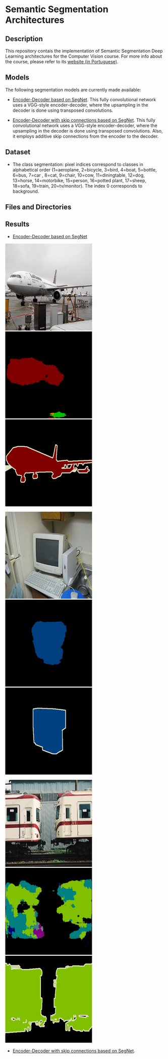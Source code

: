 # Semantic Segmentation Architectures

## Description
This repository contais the implementation of Semantic Segmentation Deep Learning architectures
for the Computer Vision course. For more info about the course, please refer to its [website (in Portuguese)](http://www.cin.ufpe.br/~cabm/visao/).

## Models
The following segmentation models are currently made available:

- [Encoder-Decoder based on SegNet](https://arxiv.org/abs/1511.00561). This fully convolutional network uses a VGG-style encoder-decoder, where the upsampling in the decoder is done using transposed convolutions.

- [Encoder-Decoder with skip connections based on SegNet](https://arxiv.org/abs/1511.00561). This fully convolutional network uses a VGG-style encoder-decoder, where the upsampling in the decoder is done using transposed convolutions.
Also, it employs additive skip connections from the encoder to the decoder. 

## Dataset
- The class segmentation: pixel indices correspond to classes in alphabetical order (1=aeroplane, 2=bicycle, 3=bird, 4=boat, 5=bottle, 6=bus, 7=car , 8=cat, 9=chair, 10=cow, 11=diningtable, 12=dog, 13=horse, 14=motorbike, 15=person, 16=potted plant, 17=sheep, 18=sofa, 19=train, 20=tv/monitor). The index 0 corresponds to background.

## Files and Directories 

## Results

- [Encoder-Decoder based on SegNet](https://arxiv.org/abs/1511.00561)

<p float="left">
<img height="275" width='275' src="results/input/2007_000033.jpg">
<img height='275' src="results/2007_000033.png">
<img height="275" width='275' src="results/gt/2007_000033.png">
<p>

<p float="left">
<img height="275" width='275' src="results/input/2007_000039.jpg">
<img height='275' src="results/2007_000039.png">
<img height="275" width='275' src="results/gt/2007_000039.png">
<p>

<p float="left">
<img height="275" width='275' src="results/input/2007_000042.jpg">
<img height='275' src="results/2007_000042.png">
<img height="275" width='275' src="results/gt/2007_000042.png">
</p>

- [Encoder-Decoder with skip connections based on SegNet](https://arxiv.org/abs/1511.00561).